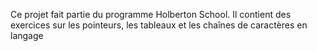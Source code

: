 Ce projet fait partie du programme Holberton School.
Il contient des exercices sur les pointeurs, les tableaux et les chaînes de caractères en langage 
